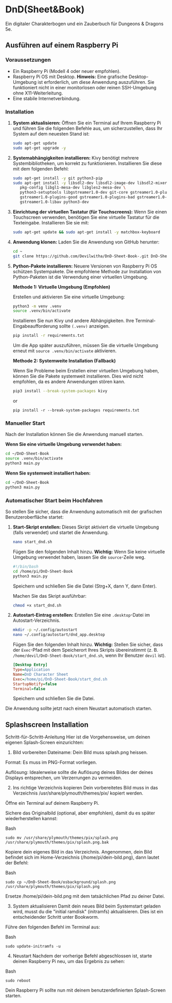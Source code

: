 # DnD(Sheet&Book)

Ein digitaler Charakterbogen und ein Zauberbuch für Dungeons & Dragons 5e.

## Ausführen auf einem Raspberry Pi

### Voraussetzungen

- Ein Raspberry Pi (Modell 4 oder neuer empfohlen).
- Raspberry Pi OS mit Desktop. **Hinweis:** Eine grafische Desktop-Umgebung ist erforderlich, um diese Anwendung auszuführen. Sie funktioniert nicht in einer monitorlosen oder reinen SSH-Umgebung ohne X11-Weiterleitung.
- Eine stabile Internetverbindung.

### Installation

1.  **System aktualisieren:**
    Öffnen Sie ein Terminal auf Ihrem Raspberry Pi und führen Sie die folgenden Befehle aus, um sicherzustellen, dass Ihr System auf dem neuesten Stand ist:
    ```bash
    sudo apt-get update
    sudo apt-get upgrade -y
    ```

2.  **Systemabhängigkeiten installieren:**
    Kivy benötigt mehrere Systembibliotheken, um korrekt zu funktionieren. Installieren Sie diese mit dem folgenden Befehl:
    ```bash
    sudo apt-get install -y git python3-pip
    sudo apt-get install -y libsdl2-dev libsdl2-image-dev libsdl2-mixer-dev libsdl2-ttf-dev \
       pkg-config libgl1-mesa-dev libgles2-mesa-dev \
       python3-setuptools libgstreamer1.0-dev git-core gstreamer1.0-plugins-base \
       gstreamer1.0-plugins-good gstreamer1.0-plugins-bad gstreamer1.0-plugins-ugly \
       gstreamer1.0-libav python3-dev
    ```

3.  **Einrichtung der virtuellen Tastatur (für Touchscreens):**
    Wenn Sie einen Touchscreen verwenden, benötigen Sie eine virtuelle Tastatur für die Texteingabe. Installieren Sie sie mit:
    ```bash
    sudo apt-get update && sudo apt-get install -y matchbox-keyboard
    ```

4.  **Anwendung klonen:**
    Laden Sie die Anwendung von GitHub herunter:
    ```bash
    cd ~
    git clone https://github.com/Devilwitha/DnD-Sheet-Book-.git DnD-Sheet-Book
    ```

5.  **Python-Pakete installieren:**
    Neuere Versionen von Raspberry Pi OS schützen Systempakete. Die empfohlene Methode zur Installation von Python-Paketen ist die Verwendung einer virtuellen Umgebung.

    **Methode 1: Virtuelle Umgebung (Empfohlen)**
    
    Erstellen und aktivieren Sie eine virtuelle Umgebung:
    ```bash
    python3 -m venv .venv
    source .venv/bin/activate
    ```
    Installieren Sie nun Kivy und andere Abhängigkeiten. Ihre Terminal-Eingabeaufforderung sollte `(.venv)` anzeigen.
    ```bash
    pip install -r requirements.txt
    ```
    Um die App später auszuführen, müssen Sie die virtuelle Umgebung erneut mit `source .venv/bin/activate` aktivieren.

    **Methode 2: Systemweite Installation (Fallback)**

    Wenn Sie Probleme beim Erstellen einer virtuellen Umgebung haben, können Sie die Pakete systemweit installieren. Dies wird nicht empfohlen, da es andere Anwendungen stören kann.
    ```bash
    pip3 install --break-system-packages kivy
    ```
    or
    ```
    pip install -r --break-system-packages requirements.txt

    ```

### Manueller Start

Nach der Installation können Sie die Anwendung manuell starten.

**Wenn Sie eine virtuelle Umgebung verwendet haben:**
```bash
cd ~/DnD-Sheet-Book
source .venv/bin/activate
python3 main.py
```

**Wenn Sie systemweit installiert haben:**
```bash
cd ~/DnD-Sheet-Book
python3 main.py
```

### Automatischer Start beim Hochfahren

So stellen Sie sicher, dass die Anwendung automatisch mit der grafischen Benutzeroberfläche startet:

1.  **Start-Skript erstellen:**
    Dieses Skript aktiviert die virtuelle Umgebung (falls verwendet) und startet die Anwendung.
    ```bash
    nano start_dnd.sh
    ```
    Fügen Sie den folgenden Inhalt hinzu. **Wichtig:** Wenn Sie keine virtuelle Umgebung verwendet haben, lassen Sie die `source`-Zeile weg.
    ```bash
    #!/bin/bash
    cd /home/pi/DnD-Sheet-Book
    python3 main.py
    ```
    Speichern und schließen Sie die Datei (Strg+X, dann Y, dann Enter).

    Machen Sie das Skript ausführbar:
    ```bash
    chmod +x start_dnd.sh
    ```

2.  **Autostart-Eintrag erstellen:**
    Erstellen Sie eine `.desktop`-Datei im Autostart-Verzeichnis.
    ```bash
    mkdir -p ~/.config/autostart
    nano ~/.config/autostart/dnd_app.desktop
    ```
    Fügen Sie den folgenden Inhalt hinzu. **Wichtig:** Stellen Sie sicher, dass der `Exec`-Pfad mit dem Speicherort Ihres Skripts übereinstimmt (z. B. `/home/devil/DnD-Sheet-Book/start_dnd.sh`, wenn Ihr Benutzer `devil` ist).
    ```ini
    [Desktop Entry]
    Type=Application
    Name=DnD Character Sheet
    Exec=/home/pi/DnD-Sheet-Book/start_dnd.sh
    StartupNotify=false
    Terminal=false
    ```
    Speichern und schließen Sie die Datei.

Die Anwendung sollte jetzt nach einem Neustart automatisch starten.

## Splashscreen Installation
Schritt-für-Schritt-Anleitung
Hier ist die Vorgehensweise, um deinen eigenen Splash-Screen einzurichten:

1. Bild vorbereiten
Dateiname: Dein Bild muss splash.png heissen.

Format: Es muss im PNG-Format vorliegen.

Auflösung: Idealerweise sollte die Auflösung deines Bildes der deines Displays entsprechen, um Verzerrungen zu vermeiden.

2. Ins richtige Verzeichnis kopieren
Dein vorbereitetes Bild muss in das Verzeichnis /usr/share/plymouth/themes/pix/ kopiert werden.

Öffne ein Terminal auf deinem Raspberry Pi.

Sichere das Originalbild (optional, aber empfohlen), damit du es später wiederherstellen kannst:

Bash
```
sudo mv /usr/share/plymouth/themes/pix/splash.png /usr/share/plymouth/themes/pix/splash.png.bak
```
Kopiere dein eigenes Bild in das Verzeichnis. Angenommen, dein Bild befindet sich im Home-Verzeichnis (/home/pi/dein-bild.png), dann lautet der Befehl:

Bash
```
sudo cp ~/DnD-Sheet-Book/osbackground/splash.png /usr/share/plymouth/themes/pix/splash.png
```
Ersetze /home/pi/dein-bild.png mit dem tatsächlichen Pfad zu deiner Datei.

3. System aktualisieren
Damit dein neues Bild beim Systemstart geladen wird, musst du die "initial ramdisk" (initramfs) aktualisieren. Dies ist ein entscheidender Schritt unter Bookworm.

Führe den folgenden Befehl im Terminal aus:

Bash
```
sudo update-initramfs -u
```
4. Neustart
Nachdem der vorherige Befehl abgeschlossen ist, starte deinen Raspberry Pi neu, um das Ergebnis zu sehen:

Bash
```
sudo reboot
```
Dein Raspberry Pi sollte nun mit deinem benutzerdefinierten Splash-Screen starten.
